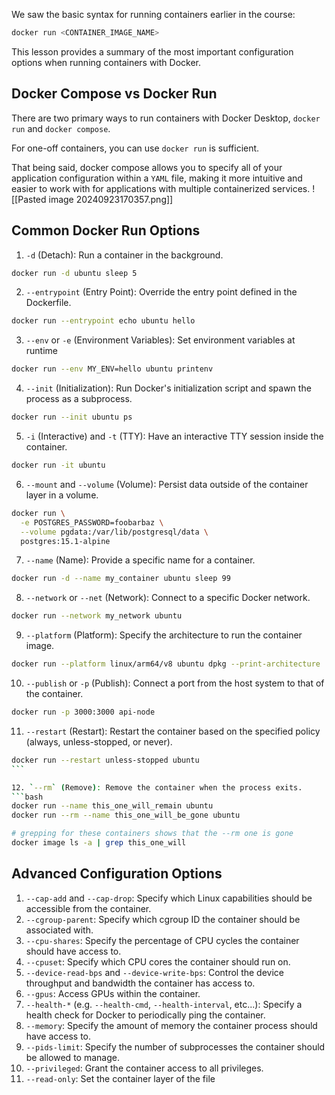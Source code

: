 We saw the basic syntax for running containers earlier in the course:

```bash
docker run <CONTAINER_IMAGE_NAME>
```

This lesson provides a summary of the most important configuration options when running containers with Docker.

## Docker Compose vs Docker Run

There are two primary ways to run containers with Docker Desktop, `docker run` and `docker compose`.

For one-off containers, you can use `docker run` is sufficient.

That being said, docker compose allows you to specify all of your application configuration within a `YAML` file, making it more intuitive and easier to work with for applications with multiple containerized services.
![[Pasted image 20240923170357.png]]

## Common Docker Run Options

1. `-d` (Detach): Run a container in the background.

```bash
docker run -d ubuntu sleep 5
```

2. `--entrypoint` (Entry Point): Override the entry point defined in the Dockerfile.

```bash
docker run --entrypoint echo ubuntu hello
```

3. `--env` or `-e` (Environment Variables): Set environment variables at runtime

```bash
docker run --env MY_ENV=hello ubuntu printenv
```

4. `--init` (Initialization): Run Docker's initialization script and spawn the process as a subprocess.

```bash
docker run --init ubuntu ps
```

5. `-i` (Interactive) and `-t` (TTY): Have an interactive TTY session inside the container.

```bash
docker run -it ubuntu
```

6. `--mount` and `--volume` (Volume): Persist data outside of the container layer in a volume.

```bash
docker run \
  -e POSTGRES_PASSWORD=foobarbaz \
  --volume pgdata:/var/lib/postgresql/data \
  postgres:15.1-alpine
```

7. `--name` (Name): Provide a specific name for a container.

```bash
docker run -d --name my_container ubuntu sleep 99
```

8. `--network` or `--net` (Network): Connect to a specific Docker network.

```bash
docker run --network my_network ubuntu
```

9. `--platform` (Platform): Specify the architecture to run the container image.

```bash
docker run --platform linux/arm64/v8 ubuntu dpkg --print-architecture
```

10. `--publish` or `-p` (Publish): Connect a port from the host system to that of the container.

```bash
docker run -p 3000:3000 api-node
```

11. `--restart` (Restart): Restart the container based on the specified policy (always, unless-stopped, or never).

````bash
docker run --restart unless-stopped ubuntu
```

12. `--rm` (Remove): Remove the container when the process exits.
```bash
docker run --name this_one_will_remain ubuntu
docker run --rm --name this_one_will_be_gone ubuntu

# grepping for these containers shows that the --rm one is gone
docker image ls -a | grep this_one_will
````

## Advanced Configuration Options

1. `--cap-add` and `--cap-drop`: Specify which Linux capabilities should be accessible from the container.
2. `--cgroup-parent`: Specify which cgroup ID the container should be associated with.
3. `--cpu-shares`: Specify the percentage of CPU cycles the container should have access to.
4. `--cpuset`: Specify which CPU cores the container should run on.
5. `--device-read-bps` and `--device-write-bps`: Control the device throughput and bandwidth the container has access to.
6. `--gpus`: Access GPUs within the container.
7. `--health-*` (e.g. `--health-cmd`, `--health-interval`, etc...): Specify a health check for Docker to periodically ping the container.
8. `--memory`: Specify the amount of memory the container process should have access to.
9. `--pids-limit`: Specify the number of subprocesses the container should be allowed to manage.
10. `--privileged`: Grant the container access to all privileges.
11. `--read-only`: Set the container layer of the file